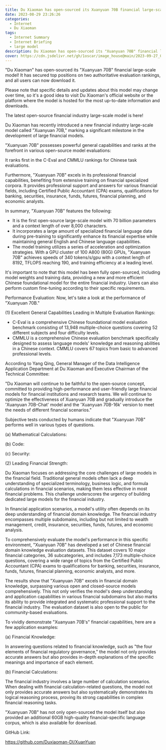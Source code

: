 ```yaml
---
title: Du Xiaoman has open-sourced its Xuanyuan 70B financial large-scale model
date: 2023-08-29 23:26:26
categories:
  - Internet
  - Du Xiaoman 
tags:
  - Internet Summary 
  - Internet Briefing
  - large model  
description: Du Xiaoman has open-sourced its "Xuanyuan 70B" financial large-scale model
cover: https://cdn.jsdelivr.net/gh/1oscar/image_house@main/2023-09-27_001229.png
---
```



"Du Xiaoman" has open-sourced its "Xuanyuan 70B" financial large-scale model! It has secured top positions on two authoritative evaluation rankings, and all users can now download it.

Please note that specific details and updates about this model may change over time, so it's a good idea to visit Du Xiaoman's official website or the platform where the model is hosted for the most up-to-date information and downloads.


The latest open-source financial industry large-scale model is here!

Du Xiaoman has recently introduced a new financial industry large-scale model called "Xuanyuan 70B," marking a significant milestone in the development of large financial models.

"Xuanyuan 70B" possesses powerful general capabilities and ranks at the forefront in various open-source model evaluations:

It ranks first in the C-Eval and CMMLU rankings for Chinese task evaluations.

Furthermore, "Xuanyuan 70B" excels in its professional financial capabilities, benefiting from extensive training on financial specialized corpora. It provides professional support and answers for various financial fields, including Certified Public Accountant (CPA) exams, qualifications for banking, securities, insurance, funds, futures, financial planning, and economic analysts.

In summary, "Xuanyuan 70B" features the following:

- It is the first open-source large-scale model with 70 billion parameters and a context length of over 8,000 characters.
- It incorporates a large amount of specialized financial language data during pre-training to significantly enhance its financial expertise while maintaining general English and Chinese language capabilities.
- The model training utilizes a series of acceleration and optimization strategies. With a GPU cluster of 100 A800 (80G) GPUs, "Xuanyuan 70B" achieves speeds of 340 tokens/s/gpu with a context length of 8192, TFLOPS reaching 190, and training efficiency at a leading level.

It's important to note that this model has been fully open-sourced, including model weights and training data, providing a new and more efficient Chinese foundational model for the entire financial industry. Users can also perform custom fine-tuning according to their specific requirements.

Performance Evaluation:
Now, let's take a look at the performance of "Xuanyuan 70B."

(1) Excellent General Capabilities Leading in Multiple Evaluation Rankings:

- C-Eval is a comprehensive Chinese foundational model evaluation benchmark consisting of 13,948 multiple-choice questions covering 52 different subjects and four difficulty levels.
- CMMLU is a comprehensive Chinese evaluation benchmark specifically designed to assess language models' knowledge and reasoning abilities in a Chinese context. CMMLU covers 67 topics from basic to advanced professional levels.

According to Yang Qing, General Manager of the Data Intelligence Application Department at Du Xiaoman and Executive Chairman of the Technical Committee:

"Du Xiaoman will continue to be faithful to the open-source concept, committed to providing high-performance and user-friendly large financial models for financial institutions and research teams. We will continue to optimize the effectiveness of Xuanyuan 70B and gradually introduce the 'Xuanyuan 70B-Chat' model and the 'Xuanyuan 70B-16k' version to meet the needs of different financial scenarios."

Subjective tests conducted by humans indicate that "Xuanyuan 70B" performs well in various types of questions.

(a) Mathematical Calculations:

(b) Code:

(c) Security:

(2) Leading Financial Strength:

Du Xiaoman focuses on addressing the core challenges of large models in the financial field. Traditional general models often lack a deep understanding of specialized terminology, business logic, and formula calculations in financial scenarios, making them less effective in most financial problems. This challenge underscores the urgency of building dedicated large models for the financial industry.

In financial application scenarios, a model's utility often depends on its deep understanding of financial domain knowledge. The financial industry encompasses multiple subdomains, including but not limited to wealth management, credit, insurance, securities, funds, futures, and economic analysis.

To comprehensively evaluate the model's performance in this specific environment, "Xuanyuan 70B" has developed a set of Chinese financial domain knowledge evaluation datasets. This dataset covers 10 major financial categories, 36 subcategories, and includes 7,173 multiple-choice questions, covering a wide range of topics from the Certified Public Accountant (CPA) exams to qualifications for banking, securities, insurance, funds, futures, financial planning, economic analysts, and more.

The results show that "Xuanyuan 70B" excels in financial domain knowledge, surpassing various open and closed-source models comprehensively. This not only verifies the model's deep understanding and application capabilities in various financial subdomains but also marks its ability to provide integrated and systematic professional support to the financial industry. The evaluation dataset is also open to the public for community-based evaluations.

To vividly demonstrate "Xuanyuan 70B's" financial capabilities, here are a few application examples:

(a) Financial Knowledge:

In answering questions related to financial knowledge, such as "the four elements of financial regulatory governance," the model not only provides accurate answers but also provides in-depth explanations of the specific meanings and importance of each element.

(b) Financial Calculations:

The financial industry involves a large number of calculation scenarios. When dealing with financial calculation-related questions, the model not only provides accurate answers but also systematically demonstrates its logical reasoning process, proving its strong capabilities in complex financial reasoning tasks.

"Xuanyuan 70B" has not only open-sourced the model itself but also provided an additional 60GB high-quality financial-specific language corpus, which is also available for download.

GitHub Link:

https://github.com/Duxiaoman-DI/XuanYuan


